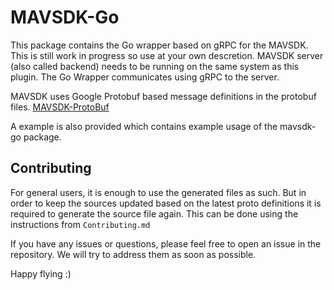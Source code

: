 # MAVSDK-Go
This package contains the Go wrapper based on gRPC for the MAVSDK. This is still work in progress so use at your own descretion.
MAVSDK server (also called backend) needs to be running on the same system as this plugin. The Go Wrapper communicates using gRPC to the server.

MAVSDK uses Google Protobuf based message definitions in the protobuf files. [MAVSDK-ProtoBuf](https://github.com/mavlink/MAVSDK-Proto)

A example is also provided which contains example usage of the mavsdk-go package.


## Contributing
For general users, it is enough to use the generated files as such. But in order to keep the sources updated based on the latest proto definitions it is required to generate the source file again.
This can be done using the instructions from ```Contributing.md```

If you have any issues or questions, please feel free to open an issue in the repository. We will try to address them as soon as possible.

Happy flying :)